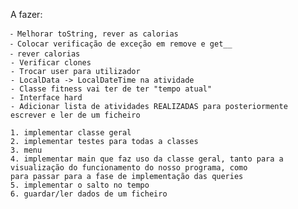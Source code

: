 A fazer: 
```
⁃ Melhorar toString, rever as calorias
⁃ Colocar verificação de exceção em remove e get__ 
⁃ rever calorias
- Verificar clones
- Trocar user para utilizador
- LocalData -> LocalDateTime na atividade
- Classe fitness vai ter de ter "tempo atual"
- Interface hard
- Adicionar lista de atividades REALIZADAS para posteriormente escrever e ler de um ficheiro

```

    1. implementar classe geral
    2. implementar testes para todas a classes
    3. menu
    4. implementar main que faz uso da classe geral, tanto para a visualização do funcionamento do nosso programa, como
    para passar para a fase de implementação das queries
    5. implementar o salto no tempo
    6. guardar/ler dados de um ficheiro
